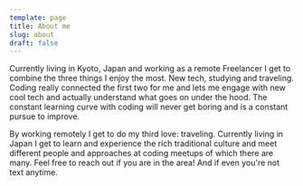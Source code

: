 ```yaml
---
template: page
title: About me
slug: about
draft: false
---
```


Currently living in Kyoto, Japan and working as a remote Freelancer I get to combine the three things I enjoy the most. New tech, studying and traveling. Coding really connected the first two for me and lets me engage with new cool tech and actually understand what goes on under the hood. The constant learning curve with coding will never get boring and is a constant pursue to improve.

By working remotely I get to do my third love: traveling. Currently living in Japan I get to learn and experience the rich traditional culture and meet different people and approaches at coding meetups of which there are many. Feel free to reach out if you are in the area! And if even you're not text anytime.
